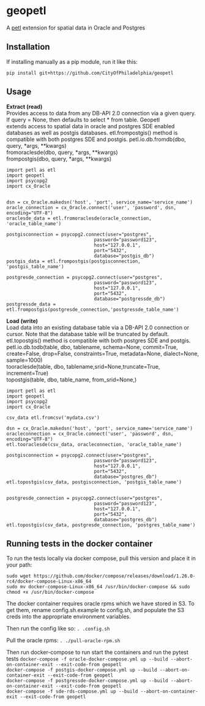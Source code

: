 # geopetl

A [petl](https://github.com/alimanfoo/petl) extension for spatial data in Oracle and Postgres 



## Installation


If installing manually as a pip module, run it like this:

```
pip install git+https://github.com/CityOfPhiladelphia/geopetl
```




## Usage
**Extract (read)**  
Provides access to data from any DB-API 2.0 connection via a given query. If query = None, then defaults to  select * from table. Geopetl  
extends access to spatial data in oracle and postgres SDE enabled databases as well as postgis databases. etl.frompostgis() method is  
compatible with both postgres SDE and postgis.
petl.io.db.fromdb(dbo, query, *args, **kwargs)  
fromoraclesde(dbo, query, *args, **kwargs)  
frompostgis(dbo, query, *args, **kwargs)  

    import petl as etl
    import geopetl
    import psycopg2
    import cx_Oracle


    dsn = cx_Oracle.makedsn('host', 'port', service_name='service_name')
    oracle_connection = cx_Oracle.connect('user', 'password', dsn, encoding="UTF-8") 
    oraclesde_data = etl.fromoraclesde(oracle_connection, 'oracle_table_name')

    postgisconnection = psycopg2.connect(user="postgres",
                                    password="password123",
                                    host="127.0.0.1",
                                    port="5432",
                                    database="postgis_db")
    postgis_data = etl.frompostgis(postgisconnection, 'postgis_table_name')

    postgresde_connection = psycopg2.connect(user="postgres",
                                    password="password123",
                                    host="127.0.0.1",
                                    port="5432",
                                    database="postgressde_db")
    postgressde_data = etl.frompostgis(postgresde_connection,'postgressde_table_name')





**Load (write)**  
Load data into an existing database table via a DB-API 2.0 connection or cursor. Note that the database table will be truncated by default.  
etl.topostgis() method is compatible with both postgres SDE and postgis.  
petl.io.db.todb(table, dbo, tablename, schema=None, commit=True, create=False, drop=False, constraints=True, metadata=None, dialect=None, sample=1000)  
tooraclesde(table, dbo, tablename,srid=None,truncate=True, increment=True)  
topostgis(table, dbo, table_name, from_srid=None,)  

    import petl as etl
    import geopetl
    import psycopg2
    import cx_Oracle

    csv_data etl.fromcsv('mydata.csv')

    dsn = cx_Oracle.makedsn('host', 'port', service_name='service_name')
    oracleconnection = cx_Oracle.connect('user', 'password', dsn, encoding="UTF-8") 
    etl.tooraclesde(csv_data, oracleconnection, 'oracle_table_name') 

    postgisconnection = psycopg2.connect(user="postgres",
                                    password="password123",
                                    host="127.0.0.1",
                                    port="5432",
                                    database="postgres_db")
    etl.topostgis(csv_data, postgisconnection, 'postgis_table_name') 


    postgresde_connection = psycopg2.connect(user="postgres",
                                    password="password123",
                                    host="127.0.0.1",
                                    port="5432",
                                    database="postgres_db")
    etl.topostgis(csv_data, postgresde_connection, 'postgres_table_name') 
    
    
    
## Running tests in the docker container

To run the tests locally via docker compose, pull this version and place it in your path:

```
sudo wget https://github.com/docker/compose/releases/download/1.26.0-rc4/docker-compose-Linux-x86_64
sudo mv docker-compose-Linux-x86_64 /usr/bin/docker-compose && sudo chmod +x /usr/bin/docker-compose
```

The docker container requires oracle rpms which we have stored in S3. To get them, rename config.sh.example
to config.sh, and populate the S3 creds into the appropriate environment variables.

Then run the config like so:
`. .config.sh`
    
Pull the oracle rpms:
`. ./pull-oracle-rpm.sh`

Then run docker-compose to run start the containers and run the pytest tests
`docker-compose -f oracle-docker-compose.yml up --build --abort-on-container-exit --exit-code-from geopetl`  
`docker-compose -f postgis-docker-compose.yml up --build --abort-on-container-exit --exit-code-from geopetl`  
`docker-compose -f postgressde-docker-compose.yml up --build --abort-on-container-exit --exit-code-from geopetl`  
`docker-compose -f sde-rds-compose.yml up --build --abort-on-container-exit --exit-code-from geopetl`

    

